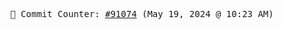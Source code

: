 <p align="center">
    <samp>
        📮 Commit Counter: <a href="https://github.com/Javascript-void0/Javascript-void0/commits/main">#91074</a> (May 19, 2024 @ 10:23 AM)
    </samp>
</p>